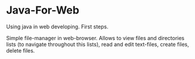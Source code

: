 # Java-For-Web
Using java in web developing. First steps.

Simple file-manager in web-browser. Allows to view files and directories lists (to navigate throughout this lists), read and edit text-files, create files, delete files.
